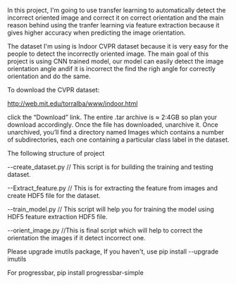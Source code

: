In this project, I'm going to use transfer learning to automatically detect the incorrect oriented image and correct it on correct orientation and the main reason behind using the tranfer learning via feature extraction because it gives higher accuracy when predicting the image orientation.

The dataset I'm using is Indoor CVPR dataset because it is very easy for the people to detect the incorrectly oriented image. The main goal of this project is using CNN trained model, our model can easily detect the image orientation angle andif it is incorrect the find the righ angle for correctly orientation and do the same.

To download the CVPR dataset:

http://web.mit.edu/torralba/www/indoor.html

click the “Download” link. The entire .tar archive is ≈ 2:4GB so plan your download accordingly. Once the file has downloaded, unarchive it. Once unarchived, you’ll find a directory named Images which contains a number of subdirectories, each one containing a particular class label in the dataset.

The following structure of project

--create_dataset.py // This script is for building the training and testing dataset.

--Extract_feature.py // This is for extracting the feature from images and create HDF5 file for the dataset.

--train_model.py // This script will help you for training the model using HDF5 feature extraction HDF5 file.

--orient_image.py //This is final script which will help to correct the orientation the images if it detect incorrect one.


Please upgrade imutils package, If you haven't, use pip install --upgrade imutils

For progressbar, pip install progressbar-simple

